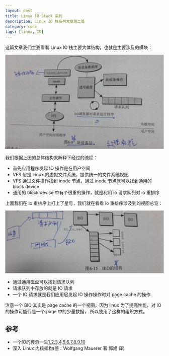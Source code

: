```yaml
---
layout: post
title: Linux IO Stack 系列
description: Linux IO 栈系列文章第二篇
category: code
tags: [linux, IO]
---
```

这篇文章我们主要看看 Linux IO 栈主要大体结构，也就是主要涉及的模块：

![](/images/blog/io/linux_io_block_device.png)

我们根据上图的总体结构来解释下经过的流程：

- 首先应用程序发起 IO 操作是在用户空间
- VFS 层是 Linux 的虚拟文件系统，提供统一的文件系统视图
- VFS 通过文件操作找到 inode 节点，通过 inode 节点就可以找到通用的 block device
- 通用的 block device 中有个很重的操作，就是利用 io 请求队列对 io 重排序

上面我们在 io 重排序上打上了星号，我们就在看看 io 重排序涉及到的视图总览：

![](/images/blog/io/linux_io_bio.png)

- 通过通用磁盘可以找到请求队列
- 请求队列中存放的就是 IO 请求
- 一个 IO 请求就是我们应用层发起 IO 操作操作时对 page cache 的操作

注意一个 BIO 其实是 page cache 的一个视图，因为 linux 为了提高性能，对 IO 的操作可能只是一个 page 中的少量数据，
所以使用了这样的组织方式。

## 参考

- 一个IO的传奇一生[1],[2],[3],[4],[5],[6],[7],[8],[9],[10]
- 深入 Linux 内核架构(德：Wolfgang Mauerer 著 郭旭 译)

[-10]:   	 http://hushi55.github.io/  "-10"
[1]:    	 http://alanwu.blog.51cto.com/3652632/1286553   "1"
[2]:    	 http://alanwu.blog.51cto.com/3652632/1286809	"2"
[3]:    	 http://alanwu.blog.51cto.com/3652632/1287592	"3"
[4]:    	 http://alanwu.blog.51cto.com/3652632/1288838	"4"
[5]:    	 http://alanwu.blog.51cto.com/3652632/1294034	"5"
[6]:    	 http://alanwu.blog.51cto.com/3652632/1294332	"6"
[7]:    	 http://alanwu.blog.51cto.com/3652632/1357875	"7"
[8]:    	 http://alanwu.blog.51cto.com/3652632/1391156	"8"
[9]:    	 http://alanwu.blog.51cto.com/3652632/1393068	"9"
[10]:    	 http://alanwu.blog.51cto.com/3652632/1393078	"10"
